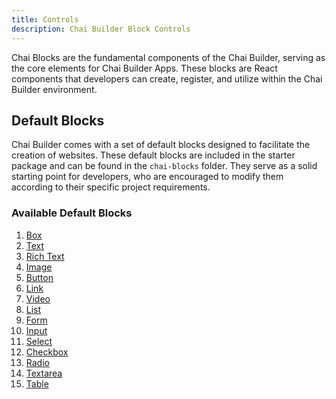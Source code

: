 ```yaml
---
title: Controls
description: Chai Builder Block Controls
---
```


Chai Blocks are the fundamental components of the Chai Builder, serving as the core elements for Chai Builder Apps.
These blocks are React components that developers can create, register, and utilize within the Chai Builder environment.

## Default Blocks

Chai Builder comes with a set of default blocks designed to facilitate the creation of websites. These default
blocks are included in the starter package and can be found in the `chai-blocks` folder. They serve as a solid
starting point for developers, who are encouraged to modify them according to their specific project requirements.

### Available Default Blocks

1. [Box](#box)
2. [Text](#text)
3. [Rich Text](#rich-text)
4. [Image](#image)
5. [Button](#button)
6. [Link](#link)
7. [Video](#video)
8. [List](#list)
9. [Form](#form)
10. [Input](#input)
11. [Select](#select)
12. [Checkbox](#checkbox)
13. [Radio](#radio)
14. [Textarea](#textarea)
15. [Table](#table)